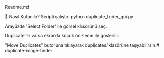 Readme.md

🧪 Nasıl Kullanılır?
Scripti çalıştır: python duplicate_finder_gui.py

Arayüzde "Select Folder" ile görsel klasörünü seç.

Duplicate’ler varsa ekranda küçük önizleme ile gösterilir.

"Move Duplicates" butonuna tıklayarak duplicates/ klasörüne taşıyabilirsin.# duplicate-image-finder
